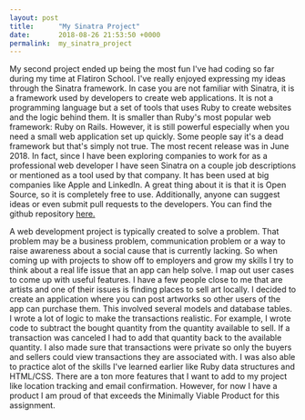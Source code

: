 ```yaml
---
layout: post
title:      "My Sinatra Project"
date:       2018-08-26 21:53:50 +0000
permalink:  my_sinatra_project
---
```



My second project ended up being the most fun I've had coding so far during my time at Flatiron School. I've really enjoyed expressing my ideas through the Sinatra framework. In case you are not familiar with Sinatra, it is a framework used by developers to create web applications. It is not a programming language but a set of tools that uses Ruby to create websites and the logic behind them. It is smaller than Ruby's most popular web framework: Ruby on Rails. However, it is still powerful especially when you need a small web application set up quickly. Some people say it's a dead framework but that's simply not true. The most recent release was in June 2018. In fact, since I have been exploring companies to work for as a professional web developer I have seen Sinatra on a couple job descriptions or mentioned as a tool used by that company. It has been used at big companies like Apple and LinkedIn. A great thing about it is that it is Open Source, so it is completely free to use. Additionally, anyone can suggest ideas or even submit pull requests to the developers. You can find the github repository [here.](https://github.com/sinatra/sinatra/)

A web development project is typically created to solve a problem. That problem may be a business problem, communication problem or a way to raise awareness about a social cause that is currently lacking. So when coming up with projects to show off to employers and grow my skills I try to think about a real life issue that an app can help solve. I map out user cases to come up with useful features. I have a few people close to me that are artists and one of their issues is finding places to sell art locally. I decided to create an application where you can post artworks so other users of the app can purchase them. This involved several models and database tables. I wrote a lot of logic to make the transactions realistic. For example, I wrote code to subtract the bought quantity from the quantity available to sell. If a transaction was canceled I had to add that quantity back to the available quantity. I also made sure that transactions were private so only the buyers and sellers could view transactions they are associated with. I was also able to practice alot of the skills I've learned earlier like Ruby data structures and HTML/CSS. There are a ton more features that I want to add to my project like location tracking and email confirmation. However, for now I have a product I am proud of that exceeds the Minimally Viable Product for this assignment. 
